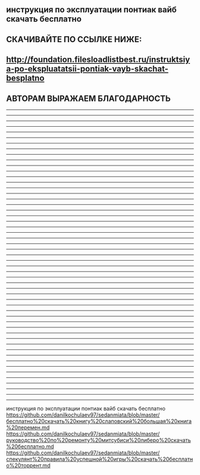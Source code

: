 инструкция по эксплуатации понтиак вайб скачать бесплатно
--------------------------------------------------
СКАЧИВАЙТЕ ПО ССЫЛКЕ НИЖЕ:
--------------------------------------------------
http://foundation.filesloadlistbest.ru/instruktsiya-po-ekspluatatsii-pontiak-vayb-skachat-besplatno
--------------------------------------------------
АВТОРАМ ВЫРАЖАЕМ БЛАГОДАРНОСТЬ
--------------------------------------------------
--------------------------------------------------
--------------------------------------------------
--------------------------------------------------
--------------------------------------------------
--------------------------------------------------
--------------------------------------------------
--------------------------------------------------
--------------------------------------------------
--------------------------------------------------
--------------------------------------------------
--------------------------------------------------
--------------------------------------------------
--------------------------------------------------
--------------------------------------------------
--------------------------------------------------
--------------------------------------------------
--------------------------------------------------
--------------------------------------------------
--------------------------------------------------
--------------------------------------------------
--------------------------------------------------
--------------------------------------------------
--------------------------------------------------
--------------------------------------------------
--------------------------------------------------
--------------------------------------------------
--------------------------------------------------
--------------------------------------------------
--------------------------------------------------
--------------------------------------------------
--------------------------------------------------
--------------------------------------------------
--------------------------------------------------
--------------------------------------------------
--------------------------------------------------
--------------------------------------------------
--------------------------------------------------
--------------------------------------------------
--------------------------------------------------
--------------------------------------------------
--------------------------------------------------
--------------------------------------------------
--------------------------------------------------
--------------------------------------------------
--------------------------------------------------
--------------------------------------------------
--------------------------------------------------
--------------------------------------------------
--------------------------------------------------
--------------------------------------------------
--------------------------------------------------
--------------------------------------------------
--------------------------------------------------
инструкция по эксплуатации понтиак вайб скачать бесплатно 
https://github.com/danilkochulaev97/sedanmiata/blob/master/бесплатно%20скачать%20книгу%20слаповский%20большая%20книга%20перемен.md
https://github.com/danilkochulaev97/sedanmiata/blob/master/руководство%20по%20ремонту%20митсубиси%20либеро%20скачать%20бесплатно.md
https://github.com/danilkochulaev97/sedanmiata/blob/master/спекулянт%20правила%20успешной%20игры%20скачать%20бесплатно%20торрент.md